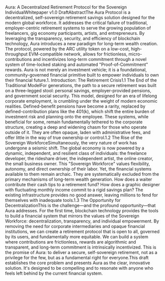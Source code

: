 Aura: A Decentralized Retirement Protocol for the Sovereign IndividualWhitepaper v1.0 DraftAbstractThe Aura Protocol is a decentralized, self-sovereign retirement savings solution designed for the modern global workforce. It addresses the critical failure of traditional, employer-centric retirement systems to serve the growing population of freelancers, gig economy participants, artists, and entrepreneurs. By leveraging the transparency, security, and efficiency of blockchain technology, Aura introduces a new paradigm for long-term wealth creation. The protocol, powered by the ARC utility token on a low-cost, high-throughput EVM-compatible network, allows for frictionless, micro-contributions and incentivizes long-term commitment through a novel system of time-locked staking and automated "Proof-of-Commitment" rewards. Aura is not merely an investment vehicle; it is a foundational, community-governed financial primitive built to empower individuals to own their financial future.1. Introduction: The Retirement Crisis1.1 The End of the Traditional ModelFor generations, the path to a secure retirement was built on a three-legged stool: personal savings, employer-provided pensions, and government social security. This model, designed for an era of lifelong corporate employment, is crumbling under the weight of modern economic realities. Defined-benefit pensions have become a rarity, replaced by defined-contribution plans like the 401(k), which shift the entire burden of investment risk and planning onto the employee. These systems, while beneficial for some, remain fundamentally tethered to the corporate structure, creating a deep and widening chasm for those who operate outside of it. They are often opaque, laden with administrative fees, and offer little in the way of true ownership or control.1.2 The Rise of the Sovereign WorkforceSimultaneously, the very nature of work has undergone a seismic shift. The global economy is now powered by a dynamic, independent, and resilient class of individuals: the freelance developer, the rideshare driver, the independent artist, the online creator, the small business owner. This "Sovereign Workforce" values flexibility, autonomy, and direct ownership of their labor. Yet, the financial systems available to them remain archaic. They are systematically excluded from the primary mechanisms of long-term wealth generation. How does a waiter contribute their cash tips to a retirement fund? How does a graphic designer with fluctuating monthly income commit to a rigid savings plan? The existing infrastructure provides no good answer, leaving millions to fend for themselves with inadequate tools.1.3 The Opportunity for DecentralizationThis is the challenge—and the profound opportunity—that Aura addresses. For the first time, blockchain technology provides the tools to build a financial system that mirrors the values of the Sovereign Workforce: decentralization, transparency, and individual empowerment. By removing the need for corporate intermediaries and opaque financial institutions, we can create a retirement protocol that is open to all, governed by its users, and fundamentally more equitable. We can build a system where contributions are frictionless, rewards are algorithmic and transparent, and long-term commitment is intrinsically incentivized. This is the promise of Aura: to deliver a secure, self-sovereign retirement, not as a privilege for the few, but as a fundamental right for everyone.This draft establishes the core problem and presents Aura as the clear, innovative solution. It's designed to be compelling and to resonate with anyone who feels left behind by the current financial system.
